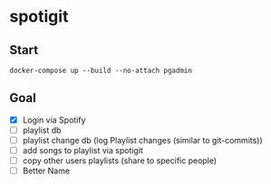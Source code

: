# spotigit

## Start

```
docker-compose up --build --no-attach pgadmin
```

## Goal

- [x] Login via Spotify
- [ ] playlist db
- [ ] playlist change db (log Playlist changes (similar to git-commits))
- [ ] add songs to playlist via spotigit
- [ ] copy other users playlists (share to specific people)
- [ ] Better Name
